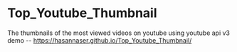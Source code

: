 # Top_Youtube_Thumbnail
The thumbnails of the most viewed videos on youtube  using youtube api v3
demo -- https://hasannaser.github.io/Top_Youtube_Thumbnail/

